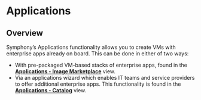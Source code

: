 # Applications 

## Overview

Symphony’s Applications functionality allows you to create VMs with enterprise apps already on board. This can be done in either of two ways:

-   With pre-packaged VM-based stacks of enterprise apps, found in the **[Applications - Image Marketplace](https://www.stratoscale.com/knowledge/image-marketplace)** view.
-   Via an applications wizard which enables IT teams and service providers to offer additional enterprise apps. This functionality is found in the **[Applications - Catalog](https://www.stratoscale.com/knowledge/catalog)** view.



